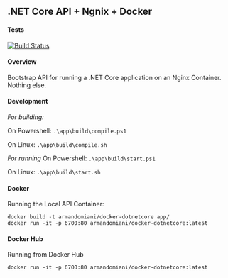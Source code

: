 ## .NET Core API + Ngnix + Docker

#### Tests

[![Build Status](https://travis-ci.org/armandomiani/docker-dotnetcore.svg?branch=master)](https://travis-ci.org/armandomiani/docker-dotnetcore)

#### Overview

Bootstrap API for running a .NET Core application on an Nginx Container. Nothing else. 

#### Development 

*For building:*

On Powershell:
```.\app\build\compile.ps1```

On Linux:
```.\app\build\compile.sh```


*For running*
On Powershell:
```.\app\build\start.ps1```

On Linux:
```.\app\build\start.sh```

#### Docker

Running the Local API Container:
```
docker build -t armandomiani/docker-dotnetcore app/
docker run -it -p 6700:80 armandomiani/docker-dotnetcore:latest
```


#### Docker Hub

Running from Docker Hub
```
docker run -it -p 6700:80 armandomiani/docker-dotnetcore:latest
```

